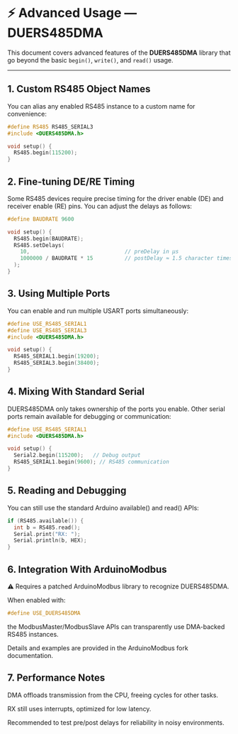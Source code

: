 # ⚡ Advanced Usage — DUERS485DMA

This document covers advanced features of the **DUERS485DMA** library that go beyond the basic `begin()`, `write()`, and `read()` usage.  

---

## 1. Custom RS485 Object Names
You can alias any enabled RS485 instance to a custom name for convenience:

```cpp
#define RS485 RS485_SERIAL3
#include <DUERS485DMA.h>

void setup() {
  RS485.begin(115200);
}
```

## 2. Fine-tuning DE/RE Timing

Some RS485 devices require precise timing for the driver enable (DE) and receiver enable (RE) pins.
You can adjust the delays as follows:
```cpp
#define BAUDRATE 9600

void setup() {
  RS485.begin(BAUDRATE);
  RS485.setDelays(
    10,                              // preDelay in µs
    1000000 / BAUDRATE * 15          // postDelay ≈ 1.5 character times
  );
}
```

## 3. Using Multiple Ports

You can enable and run multiple USART ports simultaneously:
```cpp
#define USE_RS485_SERIAL1
#define USE_RS485_SERIAL3
#include <DUERS485DMA.h>

void setup() {
  RS485_SERIAL1.begin(19200);
  RS485_SERIAL3.begin(38400);
}
```

## 4. Mixing With Standard Serial

DUERS485DMA only takes ownership of the ports you enable.
Other serial ports remain available for debugging or communication:
```cpp
#define USE_RS485_SERIAL1
#include <DUERS485DMA.h>

void setup() {
  Serial2.begin(115200);   // Debug output
  RS485_SERIAL1.begin(9600); // RS485 communication
}
```

## 5. Reading and Debugging

You can still use the standard Arduino available() and read() APIs:
```cpp
if (RS485.available()) {
  int b = RS485.read();
  Serial.print("RX: ");
  Serial.println(b, HEX);
}
```

## 6. Integration With ArduinoModbus

⚠️ Requires a patched ArduinoModbus library to recognize DUERS485DMA.

When enabled with:
```cpp
#define USE_DUERS485DMA
```

the ModbusMaster/ModbusSlave APIs can transparently use DMA-backed RS485 instances.

Details and examples are provided in the ArduinoModbus fork documentation.

## 7. Performance Notes

DMA offloads transmission from the CPU, freeing cycles for other tasks.

RX still uses interrupts, optimized for low latency.

Recommended to test pre/post delays for reliability in noisy environments.